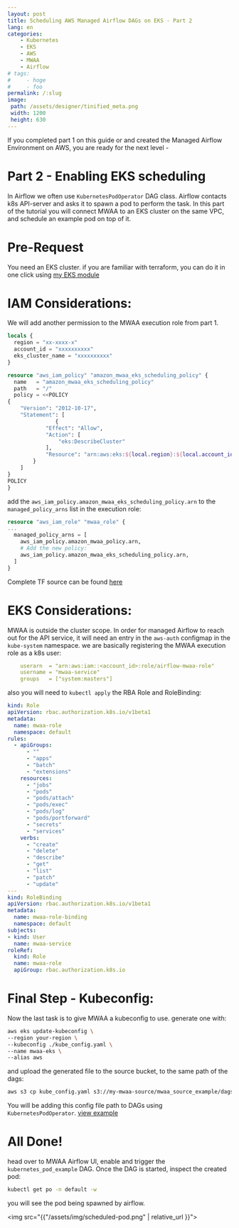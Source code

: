 ```yaml
---
layout: post
title: Scheduling AWS Managed Airflow DAGs on EKS - Part 2
lang: en
categories:
    - Kubernetes
    - EKS
    - AWS
    - MWAA
    - Airflow
# tags:
#     - hoge
#     - foo
permalink: /:slug
image:
 path: /assets/designer/tinified_meta.png
 width: 1200
 height: 630
---
```

If you completed part 1 on this guide or and created the Managed Airflow Environment on AWS, you are ready for the next level - 
# Part 2 - Enabling EKS scheduling

In Airflow we often use `KubernetesPodOperator` DAG class. Airflow contacts k8s API-server and asks it to spawn a pod to perform the task. In this part of the tutorial you will connect MWAA to an EKS cluster on the same VPC, and schedule an example pod on top of it.

# Pre-Request
You need an EKS cluster. if you are familiar with terraform, you can do it in one click using [my EKS module](https://github.com/Efrat19/terraform-eks-with-gitops)

# IAM Considerations:
We will add another permission to the MWAA execution role from part 1.


```terraform
locals {
  region = "xx-xxxx-x"
  account_id = "xxxxxxxxxx"
  eks_cluster_name = "xxxxxxxxxx"
}

resource "aws_iam_policy" "amazon_mwaa_eks_scheduling_policy" {
  name   = "amazon_mwaa_eks_scheduling_policy"
  path   = "/"
  policy = <<POLICY
{
    "Version": "2012-10-17",
    "Statement": [
               {
            "Effect": "Allow",
            "Action": [
                "eks:DescribeCluster"
            ],
            "Resource": "arn:aws:eks:${local.region}:${local.account_id}:cluster/${local.eks_cluster_name}"
        }     
    ]
}
POLICY
}
```
add the `aws_iam_policy.amazon_mwaa_eks_scheduling_policy.arn` to the `managed_policy_arns` list in the execution role:
```terraform
resource "aws_iam_role" "mwaa_role" {
...
  managed_policy_arns = [
    aws_iam_policy.amazon_mwaa_policy.arn,
    # Add the new policy:
    aws_iam_policy.amazon_mwaa_eks_scheduling_policy.arn,
  ]
}
```
Complete TF source can be found [here](https://github.com/Efrat19/mwaa_source_example/blob/main/mwaa.tf)

# EKS Considerations:
MWAA is outside the cluster scope. In order for managed Airflow to reach out for the API service, it will need an entry in the `aws-auth` configmap in the `kube-system` namespace. we are basically registering the MWAA execution role as a k8s user:
```yaml
    userarn  = "arn:aws:iam::<account_id>:role/airflow-mwaa-role"
    username = "mwaa-service"
    groups   = ["system:masters"]
```

also you will need to `kubectl apply` the RBA Role and RoleBinding:
```yaml
kind: Role
apiVersion: rbac.authorization.k8s.io/v1beta1
metadata:
  name: mwaa-role
  namespace: default
rules:
  - apiGroups:
      - ""
      - "apps"
      - "batch"
      - "extensions"
    resources:      
      - "jobs"
      - "pods"
      - "pods/attach"
      - "pods/exec"
      - "pods/log"
      - "pods/portforward"
      - "secrets"
      - "services"
    verbs:
      - "create"
      - "delete"
      - "describe"
      - "get"
      - "list"
      - "patch"
      - "update"
---
kind: RoleBinding
apiVersion: rbac.authorization.k8s.io/v1beta1
metadata:
  name: mwaa-role-binding
  namespace: default
subjects:
- kind: User
  name: mwaa-service
roleRef:
  kind: Role
  name: mwaa-role
  apiGroup: rbac.authorization.k8s.io
```

# Final Step - Kubeconfig:
Now the last task is to give MWAA a kubeconfig to use. generate one with:
```bash
aws eks update-kubeconfig \
--region your-region \
--kubeconfig ./kube_config.yaml \
--name mwaa-eks \
--alias aws
```
and upload the generated file to the source bucket, to the same path of the dags:
```bash
aws s3 cp kube_config.yaml s3://my-mwaa-source/mwaa_source_example/dags
```
You will be adding this config file path to DAGs using `KubernetesPodOperator`. [view example](https://github.com/Efrat19/mwaa_source_example/blob/4239387d5a7e1d4722004e2faf78e6d87d167227/dags/eks_scheduling.py#L43)

# All Done!
head over to MWAA Airflow UI, enable and trigger the `kubernetes_pod_example` DAG. Once the DAG is started, inspect the created pod:

```bash
kubectl get po -n default -w
```
you will see the pod being spawned by airflow.

<img src="{{"/assets/img/scheduled-pod.png" | relative_url }}">

